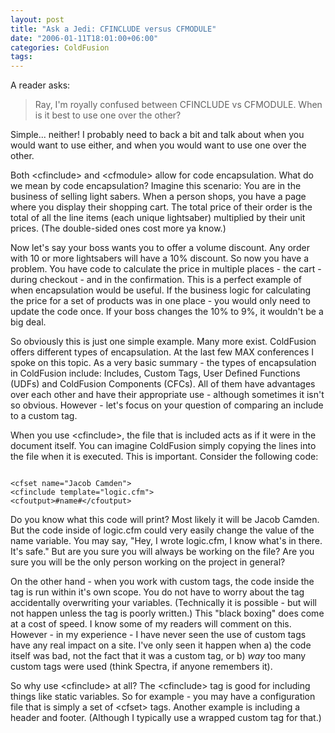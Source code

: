 ```yaml
---
layout: post
title: "Ask a Jedi: CFINCLUDE versus CFMODULE"
date: "2006-01-11T18:01:00+06:00"
categories: ColdFusion 
tags: 
---
```


A reader asks:

<blockquote>
Ray, I'm royally confused between CFINCLUDE vs CFMODULE.  When is it best to use one over the other?
</blockquote>
<!--more-->
Simple... neither! I probably need to back a bit and talk about when you would want to use either, and when you would want to use one over the other.

Both &lt;cfinclude&gt; and &lt;cfmodule&gt; allow for code encapsulation. What do we mean by code encapsulation? Imagine this scenario: You are in the business of selling light sabers. When a person shops, you have a page where you display their shopping cart. The total price of their order is the total of all the line items (each unique lightsaber) multiplied by their unit prices. (The double-sided ones cost more ya know.) 

Now let's say your boss wants you to offer a volume discount. Any order with 10 or more lightsabers will have a 10% discount. So now you have a problem. You have code to calculate the price in multiple places - the cart - during checkout - and in the confirmation. This is a perfect example of when encapsulation would be useful. If the business logic for calculating the price for a set of products was in one place - you would only need to update the code once. If your boss changes the 10% to 9%, it wouldn't be a big deal. 

So obviously this is just one simple example. Many more exist. ColdFusion offers different types of encapsulation. At the last few MAX conferences I spoke on this topic. As a very basic summary - the types of encapsulation in ColdFusion include: Includes, Custom Tags, User Defined Functions (UDFs) and ColdFusion Components (CFCs). All of them have advantages over each other and have their appropriate use - although sometimes it isn't so obvious. However - let's focus on your question of comparing an include to a custom tag.

When you use &lt;cfinclude&gt;, the file that is included acts as if it were in the document itself. You can imagine ColdFusion simply copying the lines into the file when it is executed. This is important. Consider the following code:

<code>
&lt;cfset name="Jacob Camden"&gt;
&lt;cfinclude template="logic.cfm"&gt;
&lt;cfoutput&gt;#name#&lt;/cfoutput&gt;
</code>

Do you know what this code will print? Most likely it will be Jacob Camden. But the code inside of logic.cfm could very easily change the value of the name variable. You may say, "Hey, I wrote logic.cfm, I know what's in there. It's safe." But are you sure you will always be working on the file? Are you sure you will be the only person working on the project in general? 

On the other hand - when you work with custom tags, the code inside the tag is run within it's own scope. You do not have to worry about the tag accidentally overwriting your variables. (Technically it is possible - but will not happen unless the tag is poorly written.) This "black boxing" does come at a cost of speed. I know some of my readers will comment on this. However - in my experience - I have never seen the use of custom tags have any real impact on a site. I've only seen it happen when a) the code itself was bad, not the fact that it was a custom tag, or b) <i>way</i> too many custom tags were used (think Spectra, if anyone remembers it). 

So why use &lt;cfinclude&gt; at all? The &lt;cfinclude&gt; tag is good for including things like static variables. So for example - you may have a configuration file that is simply a set of &lt;cfset&gt; tags. Another example is including a header and footer. (Although I typically use a wrapped custom tag for that.)